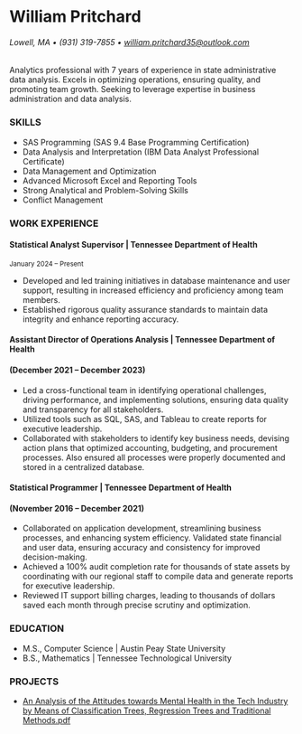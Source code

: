 # William Pritchard
###### Lowell, MA • (931) 319-7855 • william.pritchard35@outlook.com

Analytics professional with 7 years of experience in state administrative data analysis. Excels in
optimizing operations, ensuring quality, and promoting team growth. Seeking to leverage expertise 
in business administration and data analysis.

### SKILLS
- SAS Programming (SAS 9.4 Base Programming Certification)
- Data Analysis and Interpretation (IBM Data Analyst Professional Certificate)
- Data Management and Optimization
- Advanced Microsoft Excel and Reporting Tools
- Strong Analytical and Problem-Solving Skills
- Conflict Management

### WORK EXPERIENCE

#### Statistical Analyst Supervisor | Tennessee Department of Health
<sub>January 2024 – Present</sub>

- Developed and led training initiatives in database maintenance and user support, resulting in increased efficiency and proficiency among team members.
- Established rigorous quality assurance standards to maintain data integrity and enhance reporting accuracy.

#### Assistant Director of Operations Analysis | Tennessee Department of Health
#### (December 2021 – December 2023)
- Led a cross-functional team in identifying operational challenges, driving performance, and implementing solutions, ensuring data quality and transparency for all stakeholders.
- Utilized tools such as SQL, SAS, and Tableau to create reports for executive leadership.
- Collaborated with stakeholders to identify key business needs, devising action plans that optimized
accounting, budgeting, and procurement processes. Also ensured all processes were properly documented and
stored in a centralized database.

#### Statistical Programmer | Tennessee Department of Health 
#### (November 2016 – December 2021)
- Collaborated on application development, streamlining business processes, and enhancing system efficiency. Validated state financial and user data, ensuring accuracy and consistency for improved decision-making.
- Achieved a 100% audit completion rate for thousands of state assets by coordinating with our regional staff to compile data and generate reports for executive leadership.
- Reviewed IT support billing charges, leading to thousands of dollars saved each month through precise scrutiny and optimization.

### EDUCATION

- M.S., Computer Science | Austin Peay State University
- B.S., Mathematics | Tennessee Technological University
  
### PROJECTS
- [An Analysis of the Attitudes towards Mental Health in the Tech Industry by Means of Classification Trees, Regression Trees and Traditional Methods.pdf](https://github.com/wpritchard/portfolio/blob/e55e2bba24977371aa5f247d2ea23a11230ddf70/An%20Analysis%20of%20the%20Attitudes%20towards%20Mental%20Health%20in%20the%20Tech%20Industry%20by%20Means%20of%20Classification%20Trees%2C%20Regression%20Trees%20and%20Traditional%20Methods.pdf)
